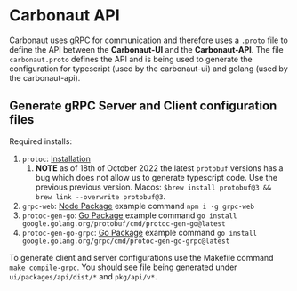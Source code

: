 # Carbonaut API

Carbonaut uses gRPC for communication and therefore uses a `.proto` file to define the API between the **Carbonaut-UI** and the **Carbonaut-API**. The file `carbonaut.proto` defines the API and is being used to generate the configuration for typescript (used by the carbonaut-ui) and golang (used by the carbonaut-api).

## Generate gRPC Server and Client configuration files

Required installs:

1. `protoc`: [Installation](https://grpc.io/docs/protoc-installation/) 
   1. **NOTE** as of 18th of October 2022 the latest `protobuf` versions has a bug which does not allow us to generate typescript code. Use the previous previous version. Macos: `$brew install protobuf@3 && brew link --overwrite protobuf@3`.
2. `grpc-web`: [Node Package](https://www.npmjs.com/package/grpc-web) example command `npm i -g grpc-web`
3. `protoc-gen-go`: [Go Package](https://pkg.go.dev/google.golang.org/protobuf/cmd/protoc-gen-go) example command `go install google.golang.org/protobuf/cmd/protoc-gen-go@latest`
4. `protoc-gen-go-grpc`: [Go Package](https://pkg.go.dev/google.golang.org/grpc/cmd/protoc-gen-go-grpc) example command `go install google.golang.org/grpc/cmd/protoc-gen-go-grpc@latest`

To generate client and server configurations use the Makefile command `make compile-grpc`. You should see file being generated under `ui/packages/api/dist/*` and `pkg/api/v*`.

